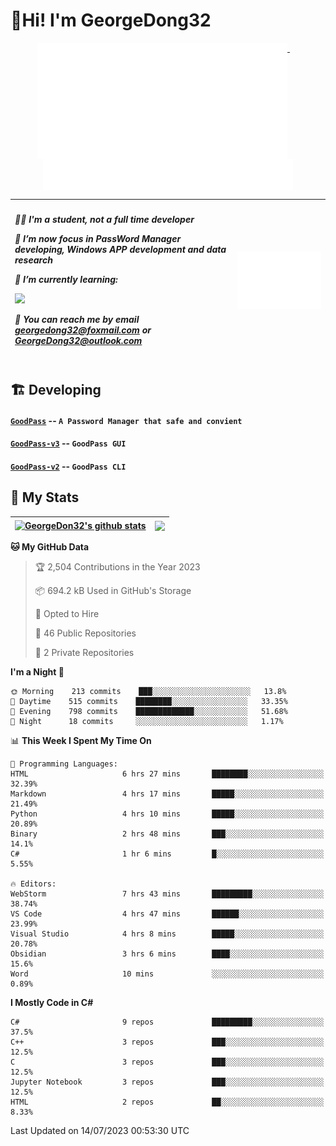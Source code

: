# 👋Hi! I'm GeorgeDong32
<p align="center">
  <a href="#">
    <img width="400" align="top" src="https://github.com/GeorgeDong32/GeorgeDong32/blob/main/metrics.classic.svg" />
  </a>
  &emsp;
  <a href="#">
    <img width="400" align="top" src="https://github.com/GeorgeDong32/GeorgeDong32/blob/main/metrics.achievements.svg" />
  </a>
</p>

| <h5 align="left"> <p>🧑‍🎓 I'm a student, not a full time developer</p> <p>👀 I’m now focus in PassWord Manager developing, Windows APP development and data research</p> <p>📖 I’m currently learning:</p> <p><img height="28" src="https://skillicons.dev/icons?i=cs,c,cpp,matlab,cmake,py,dotnet,unity" /></p> <p>💬 You can reach me by email georgedong32@foxmail.com or GeorgeDong32@outlook.com</p></h5> | <img width="450" alt="my-commit-calendar" src="https://github.com/GeorgeDong32/GeorgeDong32/blob/main/metrics.plugin.isocalendar.svg" > |
| ------------- | ------------- |

## 🏗️ Developing
#### [`GoodPass`](https://github.com/GeorgeDong32/GoodPass) -- `A Password Manager that safe and convient`
#### [`GoodPass-v3`](https://github.com/GeorgeDong32/GoodPass-v3) -- `GoodPass GUI`
#### [`GoodPass-v2`](https://github.com/GeorgeDong32/GoodPass-v2) -- `GoodPass CLI`

## 🚀 My Stats

| <a href="https://github.com/GeorgeDong32/github-readme-stats"><img align="center" src="https://github-readme-stats-georgedong32.vercel.app/api?username=GeorgeDong32&show_icons=true&bg_color=45,34558b,FFFFFF&title_color=FFFFFF&icon_color=F5DF4D&hide_border=1" alt="GeorgeDon32's github stats" /></a> | <a href="https://github.com/GeorgeDong32/github-readme-stats"><img align="center" height="192" src="https://github-readme-stats-georgedong32.vercel.app/api/top-langs/?username=GeorgeDong32&layout=compact&bg_color=45,FFFFFF,34558b&title_color=555555&hide_border=1&langs_count=7&size_weight=1.2&count_weight=0.33" /></a> |
| ------------- | ------------- |


<!--START_SECTION:waka-->
**🐱 My GitHub Data** 

> 🏆 2,504 Contributions in the Year 2023
 > 
> 📦 694.2 kB Used in GitHub's Storage 
 > 
> 💼 Opted to Hire
 > 
> 📜 46 Public Repositories 
 > 
> 🔑 2 Private Repositories  
 > 
**I'm a Night 🦉** 

```text
🌞 Morning    213 commits    ███░░░░░░░░░░░░░░░░░░░░░░   13.8% 
🌆 Daytime    515 commits    ████████░░░░░░░░░░░░░░░░░   33.35% 
🌃 Evening    798 commits    █████████████░░░░░░░░░░░░   51.68% 
🌙 Night      18 commits     ░░░░░░░░░░░░░░░░░░░░░░░░░   1.17%

```


📊 **This Week I Spent My Time On** 

```text
💬 Programming Languages: 
HTML                     6 hrs 27 mins       ████████░░░░░░░░░░░░░░░░░   32.39% 
Markdown                 4 hrs 17 mins       █████░░░░░░░░░░░░░░░░░░░░   21.49% 
Python                   4 hrs 10 mins       █████░░░░░░░░░░░░░░░░░░░░   20.89% 
Binary                   2 hrs 48 mins       ███░░░░░░░░░░░░░░░░░░░░░░   14.1% 
C#                       1 hr 6 mins         █░░░░░░░░░░░░░░░░░░░░░░░░   5.55%

🔥 Editors: 
WebStorm                 7 hrs 43 mins       █████████░░░░░░░░░░░░░░░░   38.74% 
VS Code                  4 hrs 47 mins       ██████░░░░░░░░░░░░░░░░░░░   23.99% 
Visual Studio            4 hrs 8 mins        █████░░░░░░░░░░░░░░░░░░░░   20.78% 
Obsidian                 3 hrs 6 mins        ████░░░░░░░░░░░░░░░░░░░░░   15.6% 
Word                     10 mins             ░░░░░░░░░░░░░░░░░░░░░░░░░   0.89%

```

**I Mostly Code in C#** 

```text
C#                       9 repos             █████████░░░░░░░░░░░░░░░░   37.5% 
C++                      3 repos             ███░░░░░░░░░░░░░░░░░░░░░░   12.5% 
C                        3 repos             ███░░░░░░░░░░░░░░░░░░░░░░   12.5% 
Jupyter Notebook         3 repos             ███░░░░░░░░░░░░░░░░░░░░░░   12.5% 
HTML                     2 repos             ██░░░░░░░░░░░░░░░░░░░░░░░   8.33%

```



 Last Updated on 14/07/2023 00:53:30 UTC
<!--END_SECTION:waka-->

